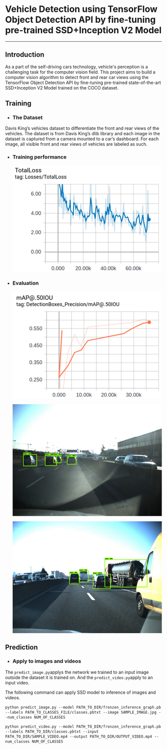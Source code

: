 # Vehicle Detection using TensorFlow Object Detection API by  fine-tuning pre-trained SSD+Inception V2 Model

------



## Introduction

As a part of the self-driving cars technology, vehicle's perception is a challenging task for the  computer vision field. This project aims to build a computer vision algorithm to detect front and rear car views using the TensorFlow Object Detection API by fine-tuning pre-trained state-of-the-art SSD+Inception V2 Model trained on the COCO dataset.



## Training

- ### The Dataset

Davis King’s vehicles dataset to differentiate the front and rear views of the vehicles. The dataset is from Davis King’s dlib library and each image in the dataset is captured from a camera mounted to a car’s dashboard. For each image, all visible front and rear views of vehicles are labeled as such.

- ### Training performance

  ![](https://github.com/FaroukZidane/Vehicle-Detection/raw/master/doc/images/total_loss_ssd_vehicle.png)

  

  

- ### Evaluation

  ![](https://github.com/FaroukZidane/Vehicle-Detection/raw/master/doc/images/map_50_ssd_vehicle.png)

  ![](https://github.com/FaroukZidane/Vehicle-Detection/raw/master/doc/images/eval_75k_step_ssd_vehicle.png)
  
  
  
  ![](https://github.com/FaroukZidane/Vehicle-Detection/raw/master/doc/images/eval_75k_step_ssd_vehicle2.png)



## Prediction

- ### Apply to images and videos

The `predict_image.py`applys the network we trained to an input image outside the dataset it is trained on. And the `predict_video.py`apply to an input video.

The following command can apply SSD model to inference of images and videos.
```
python predict_image.py --model PATH_TO_DIR/fronzen_inference_graph.pb --labels PATH_TO_CLASSES_FILE/classes.pbtxt --image SAMPLE_IMAGE.jpg --num_classes NUM_OF_CLASSES
```
```
python predict_video.py --model PATH_TO_DIR/fronzen_inference_graph.pb --labels PATH_TO_DIR/classes.pbtxt --input PATH_TO_DIR/SAMPLE_VIDEO.mp4 --output PATH_TO_DIR/OUTPUT_VIDEO.mp4 --num_classes NUM_OF_CLASSES
```

